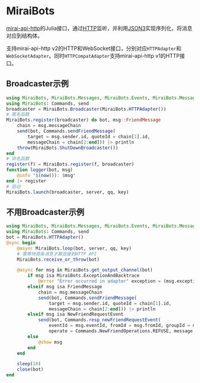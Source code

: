# MiraiBots

[mirai-api-http](https://github.com/project-mirai/mirai-api-http)的Julia接口，通过[HTTP](https://github.com/JuliaWeb/HTTP.jl)监听，并利用[JSON3](https://github.com/quinnj/JSON3.jl)实现序列化，将消息对应到结构体。

支持mirai-api-http v2的HTTP和WebSocket接口，分别对应`HTTPAdapter`和`WebSocketAdapter`。同时`HTTPCompatAdapter`支持mirai-api-http v1的HTTP接口。

## Broadcaster示例

```julia
using MiraiBots, MiraiBots.Messages, MiraiBots.Events, MiraiBots.MessageChains
using MiraiBots: Commands, send
broadcaster = MiraiBots.Broadcaster(MiraiBots.HTTPAdapter())
# 匿名函数
MiraiBots.register(broadcaster) do bot, msg::FriendMessage
    chain = msg.messageChain
    send(bot, Commands.sendFriendMessage(
        target = msg.sender.id, quoteId = chain[1].id, 
        messageChain = chain[2:end])) |> println
    throw(MiraiBots.ShutDownBroadcaster())
end
# 命名函数
register(f) = MiraiBots.register(f, broadcaster)
function logger(bot, msg)
    @info "$(now()): $msg"
end |> register
# 启动
MiraiBots.launch(broadcaster, server, qq, key)
```

## 不用Broadcaster示例

```julia
using MiraiBots, MiraiBots.Messages, MiraiBots.Events, MiraiBots.MessageChains
using MiraiBots: Commands, send
bot = MiraiBots.HTTPAdapter()
@sync begin
    @async MiraiBots.loop(bot, server, qq, key)
    # 需等待首条消息才算连接到HTTP API
    MiraiBots.receive_or_throw(bot)

    @async for msg in MiraiBots.get_output_channel(bot)
        if msg isa MiraiBots.ExceptionAndBacktrace
            @error "Error occurred in adapter" exception = (msg.exception, msg.backtrace)
        elseif msg isa FriendMessage
            chain = msg.messageChain
            send(bot, Commands.sendFriendMessage(
                target = msg.sender.id, quoteId = chain[1].id, 
                messageChain = chain[2:end])) |> println
        elseif msg isa NewFriendRequestEvent
            send(bot, Commands.resp_newFriendRequestEvent(
                eventId = msg.eventId, fromId = msg.fromId, groupId = msg.groupId, 
                operate = Commands.NewFriendOperations.REFUSE, message = "sorry~"))
        else
            @show msg
        end
    end

    sleep(10)
    close(bot)
end
```
